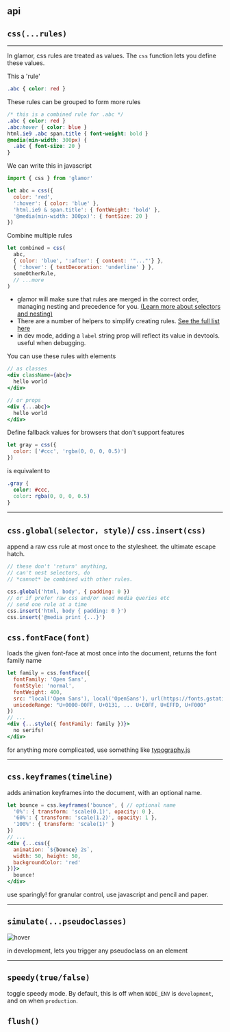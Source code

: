 api
---

## `css(...rules)`
---

In glamor, css rules are treated as values. The `css` function lets you define these values. 

This a 'rule'
```css
.abc { color: red }
```

These rules can be grouped to form more rules
```css
/* this is a combined rule for .abc */
.abc { color: red }
.abc:hover { color: blue }
html.ie9 .abc span.title { font-weight: bold }
@media(min-width: 300px) { 
  .abc { font-size: 20 }
} 
```

We can write this in javascript
```jsx
import { css } from 'glamor'

let abc = css({
  color: 'red',
  ':hover': { color: 'blue' },  
  'html.ie9 & span.title': { fontWeight: 'bold' }, 
  '@media(min-width: 300px)': { fontSize: 20 }
})
```


Combine multiple rules
```jsx
let combined = css(
  abc, 
  { color: 'blue', ':after': { content: '"..."'} }, 
  { ':hover': { textDecoration: 'underline' } },
  someOtherRule,
  // ...more
)
```

- glamor will make sure that rules are merged in the correct order, 
managing nesting and precedence for you. [(Learn more about selectors and nesting)](https://github.com/threepointone/glamor/blob/master/docs/selectors.md) 
- There are a number of helpers to simplify creating rules. [See the full list here](https://github.com/threepointone/glamor/blob/master/docs/helpers.md)
- in dev mode, adding a `label` string prop will reflect its value in devtools. useful when debugging.


You can use these rules with elements 
```jsx
// as classes
<div className={abc}>
  hello world
</div>

// or props
<div {...abc}>
  hello world
</div>
```


Define fallback values for browsers that don't support features
```jsx
let gray = css({
  color: ['#ccc', 'rgba(0, 0, 0, 0.5)']
})
```
is equivalent to
```css
.gray {
  color: #ccc,
  color: rgba(0, 0, 0, 0.5)
}
```


---


## `css.global(selector, style)`/ `css.insert(css)` 

append a raw css rule at most once to the stylesheet. the ultimate escape hatch.

```jsx
// these don't 'return' anything, 
// can't nest selectors, do
// *cannot* be combined with other rules.

css.global('html, body', { padding: 0 })
// or if prefer raw css and/or need media queries etc 
// send one rule at a time 
css.insert('html, body { padding: 0 }')
css.insert('@media print {...}')

```


## `css.fontFace(font)`

loads the given font-face at most once into the document, returns the font family name

```jsx
let family = css.fontFace({
  fontFamily: 'Open Sans',
  fontStyle: 'normal',
  fontWeight: 400,
  src: "local('Open Sans'), local('OpenSans'), url(https://fonts.gstatic.com/s/...ff2')",
  unicodeRange: "U+0000-00FF, U+0131, ... U+E0FF, U+EFFD, U+F000"
})
// ...
<div {...style({ fontFamily: family })}>
  no serifs!
</div>
```

for anything more complicated, use something like [typography.js](https://kyleamathews.github.io/typography.js/)

---

## `css.keyframes(timeline)`

adds animation keyframes into the document, with an optional name.

```jsx
let bounce = css.keyframes('bounce', { // optional name
  '0%': { transform: 'scale(0.1)', opacity: 0 },
  '60%': { transform: 'scale(1.2)', opacity: 1 },
  '100%': { transform: 'scale(1)' }
})
// ...
<div {...css({
  animation: `${bounce} 2s`,
  width: 50, height: 50,
  backgroundColor: 'red'
})}>
  bounce!
</div>
```

use sparingly! for granular control, use javascript and pencil and paper.

---


## `simulate(...pseudoclasses)`

![hover](http://i.imgur.com/mW7J8kg.gif)

in development, lets you trigger any pseudoclass on an element

---


## `speedy(true/false)`

toggle speedy mode. By default, this is off when `NODE_ENV` is `development`, and on when `production`.


## `flush()`